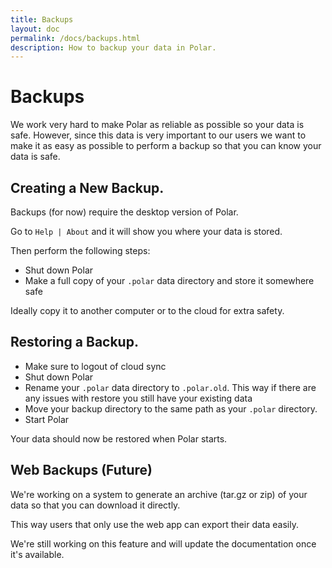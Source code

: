 ```yaml
---
title: Backups
layout: doc
permalink: /docs/backups.html
description: How to backup your data in Polar.
---
```


# Backups

We work very hard to make Polar as reliable as possible so your data is safe.  However, since this data is very
important to our users we want to make it as easy as possible to perform a backup so that you can know your data is safe.

## Creating a New Backup.

Backups (for now) require the desktop version of Polar.  

Go to ```Help | About``` and it will show you where your data is stored.

Then perform the following steps:

 - Shut down Polar
 - Make a full copy of your ```.polar``` data directory and store it somewhere safe
 
Ideally copy it to another computer or to the cloud for extra safety.

## Restoring a Backup.

 - Make sure to logout of cloud sync
 - Shut down Polar
 - Rename your ```.polar``` data directory to ```.polar.old```.  This way if there are any issues with restore you 
   still have your existing data
 - Move your backup directory to the same path as your ```.polar``` directory.
 - Start Polar
 
Your data should now be restored when Polar starts.

## Web Backups (Future)

We're working on a system to generate an archive (tar.gz or zip) of your data so that you can download it directly.  

This way users that only use the web app can export their data easily.

We're still working on this feature and will update the documentation once it's available.
